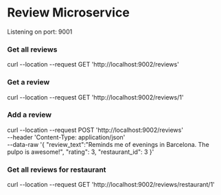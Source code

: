 # Review Microservice

Listening on port: 9001

### Get all reviews
curl --location --request GET 'http://localhost:9002/reviews'

### Get a review
curl --location --request GET 'http://localhost:9002/reviews/1'

### Add a review
curl --location --request POST 'http://localhost:9002/reviews' \
--header 'Content-Type: application/json' \
--data-raw '{
	"review_text":"Reminds me of evenings in Barcelona. The pulpo is awesome!",
	"rating": 3, 
	"restaurant_id": 3 
}'

### Get all reviews for restaurant
curl --location --request GET 'http://localhost:9002/reviews/restaurant/1'
